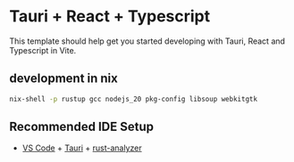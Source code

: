 # Tauri + React + Typescript

This template should help get you started developing with Tauri, React and Typescript in Vite.

## development in nix
```bash
nix-shell -p rustup gcc nodejs_20 pkg-config libsoup webkitgtk
```

## Recommended IDE Setup

- [VS Code](https://code.visualstudio.com/) + [Tauri](https://marketplace.visualstudio.com/items?itemName=tauri-apps.tauri-vscode) + [rust-analyzer](https://marketplace.visualstudio.com/items?itemName=rust-lang.rust-analyzer)
